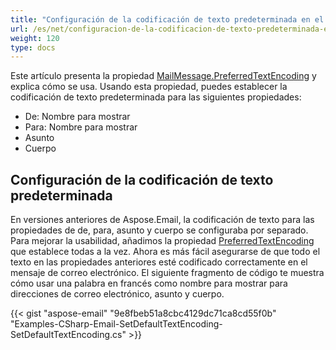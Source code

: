 ```yaml
---
title: "Configuración de la codificación de texto predeterminada en el mensaje de correo electrónico"
url: /es/net/configuracion-de-la-codificacion-de-texto-predeterminada-en-el-mensaje-de-correo-electronico/
weight: 120
type: docs
---
```



Este artículo presenta la propiedad [MailMessage.PreferredTextEncoding](http://www.aspose.com/api/net/email/aspose.email/mailmessage/properties/preferredtextencoding) y explica cómo se usa. Usando esta propiedad, puedes establecer la codificación de texto predeterminada para las siguientes propiedades:

- De: Nombre para mostrar
- Para: Nombre para mostrar
- Asunto
- Cuerpo
## **Configuración de la codificación de texto predeterminada**
En versiones anteriores de Aspose.Email, la codificación de texto para las propiedades de de, para, asunto y cuerpo se configuraba por separado. Para mejorar la usabilidad, añadimos la propiedad [PreferredTextEncoding](http://www.aspose.com/api/net/email/aspose.email/mailmessage/properties/preferredtextencoding) que establece todas a la vez. Ahora es más fácil asegurarse de que todo el texto en las propiedades anteriores esté codificado correctamente en el mensaje de correo electrónico. El siguiente fragmento de código te muestra cómo usar una palabra en francés como nombre para mostrar para direcciones de correo electrónico, asunto y cuerpo.



{{< gist "aspose-email" "9e8fbeb51a8cbc4129dc71ca8cd55f0b" "Examples-CSharp-Email-SetDefaultTextEncoding-SetDefaultTextEncoding.cs" >}}